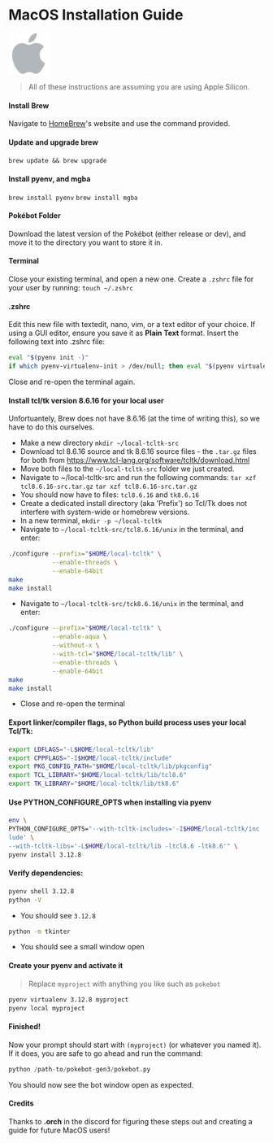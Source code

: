 # MacOS Installation Guide

<img src="../images/os_apple.png" alt="MacOS" style="max-width: 80px">

> All of these instructions are assuming you are using Apple Silicon.

#### Install Brew

Navigate to [HomeBrew](https://brew.sh/)'s website and use the command provided.

#### Update and upgrade brew

`brew update && brew upgrade`

#### Install pyenv, and mgba

`brew install pyenv`
`brew install mgba`

#### Pokébot Folder

Download the latest version of the Pokébot (either release or dev), and move it to the directory you want to store it in.

#### Terminal

Close your existing terminal, and open a new one.
Create a `.zshrc` file for your user by running:
`touch ~/.zshrc`

#### .zshrc

Edit this new file with textedit, nano, vim, or a text editor of your choice.
If using a GUI editor, ensure you save it as **Plain Text** format.
Insert the following text into .zshrc file:

```bash
eval "$(pyenv init -)"
if which pyenv-virtualenv-init > /dev/null; then eval "$(pyenv virtualenv-init -))"; fi
```

Close and re-open the terminal again.

#### Install tcl/tk version 8.6.16 for your local user

Unfortuantely, Brew does not have 8.6.16 (at the time of writing this), so we have to do this ourselves.

- Make a new directory `mkdir ~/local-tcltk-src`
- Download tcl 8.6.16 source and tk 8.6.16 source files - the `.tar.gz` files for both from https://www.tcl-lang.org/software/tcltk/download.html
- Move both files to the `~/local-tcltk-src` folder we just created.
- Navigate to ~/local-tcltk-src and run the following commands:
  `tar xzf tcl8.6.16-src.tar.gz`
  `tar xzf tcl8.6.16-src.tar.gz`
- You should now have to files: `tcl8.6.16` and `tk8.6.16`
- Create a dedicated install directory (aka 'Prefix') so Tcl/Tk does not interfere with system-wide or homebrew versions.
- In a new terminal, `mkdir -p ~/local-tcltk`
- Navigate to `~/local-tcltk-src/tcl8.6.16/unix` in the terminal, and enter:

```bash
./configure --prefix="$HOME/local-tcltk" \
            --enable-threads \
            --enable-64bit
make
make install
```

- Navigate to `~/local-tcltk-src/tck8.6.16/unix` in the terminal, and enter:

```bash
./configure --prefix="$HOME/local-tcltk" \
            --enable-aqua \
            --without-x \
            --with-tcl="$HOME/local-tcltk/lib" \
            --enable-threads \
            --enable-64bit
make
make install
```

- Close and re-open the terminal

#### Export linker/compiler flags, so Python build process uses your local Tcl/Tk:

```bash
export LDFLAGS="-L$HOME/local-tcltk/lib"
export CPPFLAGS="-I$HOME/local-tcltk/include"
export PKG_CONFIG_PATH="$HOME/local-tcltk/lib/pkgconfig"
export TCL_LIBRARY="$HOME/local-tcltk/lib/tcl8.6"
export TK_LIBRARY="$HOME/local-tcltk/lib/tk8.6"
```

#### Use PYTHON_CONFIGURE_OPTS when installing via pyenv

```bash
env \
PYTHON_CONFIGURE_OPTS="--with-tcltk-includes='-I$HOME/local-tcltk/inc
lude' \
--with-tcltk-libs='-L$HOME/local-tcltk/lib -ltcl8.6 -ltk8.6'" \
pyenv install 3.12.8
```

#### Verify dependencies:

```bash
pyenv shell 3.12.8
python -V
```

- You should see `3.12.8`

```bash
python -m tkinter
```

- You should see a small window open

#### Create your pyenv and activate it

> Replace `myproject` with anything you like such as `pokebot`

```bash
pyenv virtualenv 3.12.8 myproject
pyenv local myproject
```

#### Finished!
Now your prompt should start with `(myproject)` (or whatever you named it).
If it does, you are safe to go ahead and run the command:
```python
python /path-to/pokebot-gen3/pokebot.py
```

You should now see the bot window open as expected.

#### Credits
Thanks to **.orch** in the discord for figuring these steps out and creating a guide for future MacOS users!